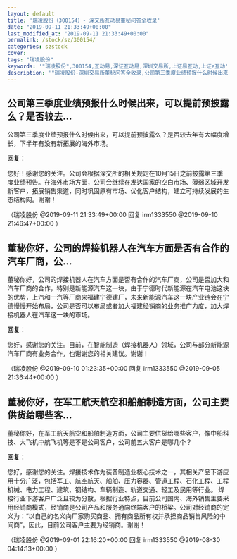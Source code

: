 ```yaml
---
layout: default
title: '瑞凌股份（300154）- 深交所互动易董秘问答全收录'
date: "2019-09-11 21:33:49+00:00"
last_modified_at: "2019-09-11 21:33:49+00:00"
permalink: /stock/sz/300154/
categories: szstock
cover: 
tags: "瑞凌股份"
keywords: '"瑞凌股份",300154,互动易,深证互动易,深圳交易所,上证易互动,上证e互动'
description: '"瑞凌股份-深圳交易所董秘问答全收录,公司第三季度业绩预报什么时候出来，可以提前预披露么？是否较去年有大幅度增长，下半年有没有新拓展的海外市场。"'
---
```


## 公司第三季度业绩预报什么时候出来，可以提前预披露么？是否较去...

公司第三季度业绩预报什么时候出来，可以提前预披露么？是否较去年有大幅度增长，下半年有没有新拓展的海外市场。

**回复**：

您好！感谢您的关注。公司会根据深交所的相关规定在10月15日之前披露第三季度业绩预告。在海外市场方面，公司会继续在发达国家的空白市场、薄弱区域开发新客户，拓展销售渠道，同时巩固原有市场、优化客户结构，建立可持续发展的生态结构网。谢谢！ 

（瑞凌股份  @2019-09-11 21:33:49+00:00 回复 irm1333550  @2019-09-10 21:46:47+00:00 ）

## 董秘你好，公司的焊接机器人在汽车方面是否有合作的汽车厂商，公...

董秘你好，公司的焊接机器人在汽车方面是否有合作的汽车厂商，公司是否加大和汽车厂商的合作，特别是新能源汽车这一块，由于宁德时代新能源在汽车电池这块的优势，上汽和一汽等厂商来福建宁德建厂，未来新能源汽车这一块产业链会在宁德慢慢开始布局，公司是否可以布局或者加大福建经销商的业务推广力度，加大焊接机器人在汽车这一块的市场。

**回复**：

您好，感谢您的关注。目前，在智能制造（焊接机器人）领域，公司与部分新能源汽车厂商有业务合作，也谢谢您的相关建议。谢谢！ 

（瑞凌股份  @2019-09-10 01:23:35+00:00 回复 irm1333550  @2019-09-05 21:36:44+00:00 ）

## 董秘你好，在军工航天航空和船舶制造方面，公司主要供货给哪些客...

董秘你好，在军工航天航空和船舶制造方面，公司主要供货给哪些客户，像中船科技、大飞机中航飞机等是不是公司客户，公司前五大客户是哪几个？

**回复**：

您好，感谢您的关注。焊接技术作为装备制造业核心技术之一，其相关产品下游应用十分广泛，包括军工、航空航天、船舶、压力容器、管道工程、石化工程、工程机械、电力工程、建筑、钢结构、车辆制造、轨道交通、轻工及民用等行业。
焊接行业下游客户广泛且较为分散，根据行业特点，目前公司国内、海外销售主要采用经销商模式，经销商是公司产品和服务通向终端客户的桥梁。公司对经销商的定义为：“以自己的名义向厂家购买商品、拥有商品所有权并承担商品销售风险的中间商”。因此，目前公司客户主要为经销商。谢谢！ 

（瑞凌股份  @2019-09-01 22:16:20+00:00 回复 irm1333550  @2019-08-30 04:14:13+00:00 ）

